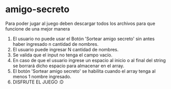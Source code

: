 # amigo-secreto
Para poder jugar al juego deben descargar todos los archivos para que funcione de una mejor manera
1. El usuario no puede usar el Botón 'Sortear amigo secreto' sin antes haber ingresado n cantidad de nombres.
2. El usuario puede ingresar N cantidad de nombres.
3. Se valida que el input no tenga el campo vacío.
4. En caso de que el usuario ingrese un espacio al inicio o al final del string se borrará dicho espacio para almacenar en el array.
5. El botón 'Sortear amigo secreto' se habilita cuando el array tenga al menos 1 nombre ingresado.
6. DISFRUTE EL JUEGO :D
